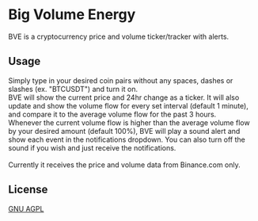 # Big Volume Energy

BVE is a cryptocurrency price and volume ticker/tracker with alerts.

## Usage

Simply type in your desired coin pairs without any spaces, dashes or slashes (ex. "BTCUSDT") and turn it on.\
BVE will show the current price and 24hr change as a ticker. It will also update and show the volume flow for every set interval (default 1 minute), and compare it to the average volume flow for the past 3 hours.\
Whenever the current volume flow is higher than the average volume flow by your desired amount (default 100%), BVE will play a sound alert and show each event in the notifications dropdown. You can also turn off the sound if you wish and just receive the notifications.\
\
Currently it receives the price and volume data from Binance.com only. 

## License
[GNU AGPL](https://choosealicense.com/licenses/agpl-3.0/)

